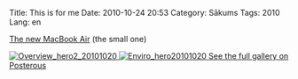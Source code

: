 Title: This is for me
Date: 2010-10-24 20:53
Category: Sākums
Tags: 2010
Lang: en

[The new MacBook Air][1] (the small one)

[![Overview_hero2_20101020][2] ][3]
[![Enviro_hero20101020][4] ][5]
[See the full gallery on Posterous][6]

[1]: http://www.apple.com/macbookair/
[2]: /images/9V3SItW19snuPFW0sKDRKnJgVtXnpAW360WU6lELbPBs3yLXYmKJmeTKFxML_overview_hero2_20101020.png.scaled696.png
[3]: /images/9V3SItW19snuPFW0sKDRKnJgVtXnpAW360WU6lELbPBs3yLXYmKJmeTKFxML_overview_hero2_20101020.png
[4]: /images/tm8Nld0QaiLFPt7w9CnJtZHumSHNUI3Q3CzVejNAGLOLy6jA0XFMGh2p8YBP_enviro_hero20101020.png.scaled696.png
[5]: /images/tm8Nld0QaiLFPt7w9CnJtZHumSHNUI3Q3CzVejNAGLOLy6jA0XFMGh2p8YBP_enviro_hero20101020.png
[6]: http://gm.lv/this-is-for-me
